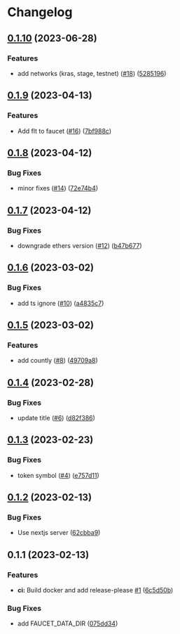# Changelog

## [0.1.10](https://github.com/fluencelabs/email-faucet/compare/faucet-v0.1.9...faucet-v0.1.10) (2023-06-28)


### Features

* add networks (kras, stage, testnet) ([#18](https://github.com/fluencelabs/email-faucet/issues/18)) ([5285196](https://github.com/fluencelabs/email-faucet/commit/52851961d9cde0aca01fbd35d97062431c065a1b))

## [0.1.9](https://github.com/fluencelabs/email-faucet/compare/faucet-v0.1.8...faucet-v0.1.9) (2023-04-13)


### Features

* Add flt to faucet ([#16](https://github.com/fluencelabs/email-faucet/issues/16)) ([7bf988c](https://github.com/fluencelabs/email-faucet/commit/7bf988c28c1b0c8709200826dce28bb2f4af8d72))

## [0.1.8](https://github.com/fluencelabs/email-faucet/compare/faucet-v0.1.7...faucet-v0.1.8) (2023-04-12)


### Bug Fixes

* minor fixes ([#14](https://github.com/fluencelabs/email-faucet/issues/14)) ([72e74b4](https://github.com/fluencelabs/email-faucet/commit/72e74b4e03107eb2721e31074ab31345b0a38e01))

## [0.1.7](https://github.com/fluencelabs/email-faucet/compare/faucet-v0.1.6...faucet-v0.1.7) (2023-04-12)


### Bug Fixes

* downgrade ethers version ([#12](https://github.com/fluencelabs/email-faucet/issues/12)) ([b47b677](https://github.com/fluencelabs/email-faucet/commit/b47b6777a64d019f0aeed5d7086fb168b4467321))

## [0.1.6](https://github.com/fluencelabs/email-faucet/compare/faucet-v0.1.5...faucet-v0.1.6) (2023-03-02)


### Bug Fixes

* add ts ignore ([#10](https://github.com/fluencelabs/email-faucet/issues/10)) ([a4835c7](https://github.com/fluencelabs/email-faucet/commit/a4835c7afa664a610f30ebea71613147d3d6aeec))

## [0.1.5](https://github.com/fluencelabs/email-faucet/compare/faucet-v0.1.4...faucet-v0.1.5) (2023-03-02)


### Features

* add countly ([#8](https://github.com/fluencelabs/email-faucet/issues/8)) ([49709a8](https://github.com/fluencelabs/email-faucet/commit/49709a83d6753c616456bb3b4eb701b4d21680e0))

## [0.1.4](https://github.com/fluencelabs/email-faucet/compare/faucet-v0.1.3...faucet-v0.1.4) (2023-02-28)


### Bug Fixes

* update title ([#6](https://github.com/fluencelabs/email-faucet/issues/6)) ([d82f386](https://github.com/fluencelabs/email-faucet/commit/d82f386fcb431831198cbf27474bf4f7cafddb06))

## [0.1.3](https://github.com/fluencelabs/email-faucet/compare/faucet-v0.1.2...faucet-v0.1.3) (2023-02-23)


### Bug Fixes

* token symbol ([#4](https://github.com/fluencelabs/email-faucet/issues/4)) ([e757d11](https://github.com/fluencelabs/email-faucet/commit/e757d11a0596f5f74b7c9a7ff035ff06e9324438))

## [0.1.2](https://github.com/fluencelabs/email-faucet/compare/faucet-v0.1.1...faucet-v0.1.2) (2023-02-13)


### Bug Fixes

* Use nextjs server ([62cbba9](https://github.com/fluencelabs/email-faucet/commit/62cbba90329dab55fcabc4c51e7d4af76ac32476))

## 0.1.1 (2023-02-13)


### Features

* **ci:** Build docker and add release-please [#1](https://github.com/fluencelabs/email-faucet/issues/1)  ([6c5d50b](https://github.com/fluencelabs/email-faucet/commit/6c5d50b72c3bd78605335ddb3a82fcce91d28c5e))


### Bug Fixes

* add FAUCET_DATA_DIR ([075dd34](https://github.com/fluencelabs/email-faucet/commit/075dd34f28d338c838d1cc211d4a9d32898b8aa6))
